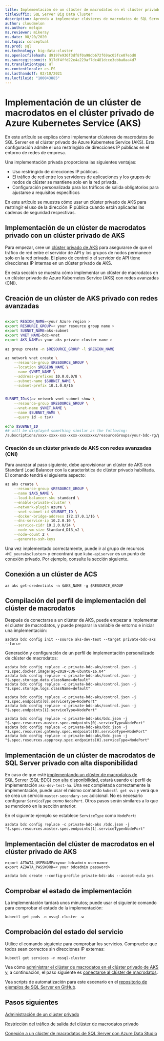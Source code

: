 ```yaml
---
title: Implementación de un clúster de macrodatos en el clúster privado de Azure Kubernetes Service (AKS)
titleSuffix: SQL Server Big Data Cluster
description: Aprenda a implementar clústeres de macrodatos de SQL Server con el clúster privado de Azure Kubernetes Service (AKS) con redes avanzadas (CNI).
author: cloudmelon
ms.author: melqin
ms.reviewer: mikeray
ms.date: 08/20/2020
ms.topic: conceptual
ms.prod: sql
ms.technology: big-data-cluster
ms.openlocfilehash: d9197e936f3df8f0a98db672f69ac05fce07ebd8
ms.sourcegitcommit: 917df4ffd22e4a229af7dc481dcce3ebba0aa4d7
ms.translationtype: HT
ms.contentlocale: es-ES
ms.lasthandoff: 02/10/2021
ms.locfileid: "100043885"
---
```

# <a name="deploy-bdc-in-azure-kubernetes-service-aks-private-cluster"></a>Implementación de un clúster de macrodatos en el clúster privado de Azure Kubernetes Service (AKS)

En este artículo se explica cómo implementar clústeres de macrodatos de SQL Server en el clúster privado de Azure Kubernetes Service (AKS). Esta configuración admite el uso restringido de direcciones IP públicas en el entorno de redes de empresa.

Una implementación privada proporciona las siguientes ventajas:

* Uso restringido de direcciones IP públicas.
* El tráfico de red entre los servidores de aplicaciones y los grupos de nodos de clúster se mantiene solo en la red privada.
* Configuración personalizada para los tráficos de salida obligatorios para ajustarse a requisitos específicos

En este artículo se muestra cómo usar un clúster privado de AKS para restringir el uso de la dirección IP pública cuando están aplicadas las cadenas de seguridad respectivas.

## <a name="deploy-private-bdc-cluster-with-aks-private-cluster"></a>Implementación de un clúster de macrodatos privado con un clúster privado de AKS

Para empezar, cree un [clúster privado de AKS](/azure/aks/private-clusters) para asegurarse de que el tráfico de red entre el servidor de API y los grupos de nodos permanece solo en la red privada. El plano de control o el servidor de API tiene direcciones IP internas en un clúster privado de AKS.

En esta sección se muestra cómo implementar un clúster de macrodatos en un clúster privado de Azure Kubernetes Service (AKS) con redes avanzadas (CNI).

## <a name="create-a-private-aks-cluster-with-advanced-networking"></a>Creación de un clúster de AKS privado con redes avanzadas

```bash

export REGION_NAME=<your Azure region >
export RESOURCE_GROUP=< your resource group name >
export SUBNET_NAME=aks-subnet
export VNET_NAME=bdc-vnet
export AKS_NAME=< your aks private cluster name >
 
az group create -n $RESOURCE_GROUP -l $REGION_NAME
 
az network vnet create \
    --resource-group $RESOURCE_GROUP \
    --location $REGION_NAME \
    --name $VNET_NAME \
    --address-prefixes 10.0.0.0/8 \
    --subnet-name $SUBNET_NAME \
    --subnet-prefix 10.1.0.0/16
 

SUBNET_ID=$(az network vnet subnet show \
    --resource-group $RESOURCE_GROUP \
    --vnet-name $VNET_NAME \
    --name $SUBNET_NAME \
    --query id -o tsv)
 
echo $SUBNET_ID
## will be displayed something similar as the following: 
/subscriptions/xxxx-xxxx-xxx-xxxx-xxxxxxxx/resourceGroups/your-bdc-rg/providers/Microsoft.Network/virtualNetworks/your-aks-vnet/subnets/your-aks-subnet
```

### <a name="create-aks-private-cluster-with-advanced-networking-cni"></a>Creación de un clúster privado de AKS con redes avanzadas (CNI)

Para avanzar al paso siguiente, debe aprovisionar un clúster de AKS con Standard Load Balancer con la característica de clúster privado habilitada. El comando tendrá el siguiente aspecto: 

```bash
az aks create \
    --resource-group $RESOURCE_GROUP \
    --name $AKS_NAME \
    --load-balancer-sku standard \
    --enable-private-cluster \
    --network-plugin azure \
    --vnet-subnet-id $SUBNET_ID \
    --docker-bridge-address 172.17.0.1/16 \
    --dns-service-ip 10.2.0.10 \
    --service-cidr 10.2.0.0/24 \
    --node-vm-size Standard_D13_v2 \
    --node-count 2 \
    --generate-ssh-keys
```

Una vez implementado correctamente, puede ir al grupo de recursos `<MC_yourakscluster>` y encontrará que `kube-apiserver` es un punto de conexión privado. Por ejemplo, consulte la sección siguiente.

## <a name="connect-to-an-aks-cluster"></a>Conexión a un clúster de ACS

```azurecli
az aks get-credentials -n $AKS_NAME -g $RESOURCE_GROUP
```

## <a name="build-big-data-cluster-bdc-deployment-profile"></a>Compilación del perfil de implementación del clúster de macrodatos

Después de conectarse a un clúster de AKS, puede empezar a implementar el clúster de macrodatos, y puede preparar la variable de entorno e iniciar una implementación: 

```azurecli
azdata bdc config init --source aks-dev-test --target private-bdc-aks --force
```

Generación y configuración de un perfil de implementación personalizado de clúster de macrodatos:

```azurecli
azdata bdc config replace -c private-bdc-aks/control.json -j "$.spec.docker.imageTag=2019-CU6-ubuntu-16.04"
azdata bdc config replace -c private-bdc-aks/control.json -j "$.spec.storage.data.className=default"
azdata bdc config replace -c private-bdc-aks/control.json -j "$.spec.storage.logs.className=default"

azdata bdc config replace -c private-bdc-aks/control.json -j "$.spec.endpoints[0].serviceType=NodePort"
azdata bdc config replace -c private-bdc-aks/control.json -j "$.spec.endpoints[1].serviceType=NodePort"

azdata bdc config replace -c private-bdc-aks/bdc.json -j "$.spec.resources.master.spec.endpoints[0].serviceType=NodePort"
azdata bdc config replace -c private-bdc-aks/bdc.json -j "$.spec.resources.gateway.spec.endpoints[0].serviceType=NodePort"
azdata bdc config replace -c private-bdc-aks/bdc.json -j "$.spec.resources.appproxy.spec.endpoints[0].serviceType=NodePort"
```

## <a name="deploy-private-sql-server-big-data-cluster-with-ha"></a>Implementación de un clúster de macrodatos de SQL Server privado con alta disponibilidad

En caso de que esté [implementando un clúster de macrodatos de SQL Server (SQL-BDC) con alta disponibilidad](deployment-high-availability.md), estará usando el perfil de implementación `aks-dev-test-ha`. Una vez completada correctamente la implementación, puede usar el mismo comando `kubectl get svc` y verá que se crea un servicio `master-secondary-svc` adicional. No es necesario configurar `ServiceType` como `NodePort`. Otros pasos serán similares a lo que se mencionó en la sección anterior.

En el siguiente ejemplo se establece `ServiceType` como `NodePort`:

```azurecli
azdata bdc config replace -c private-bdc-aks /bdc.json -j "$.spec.resources.master.spec.endpoints[1].serviceType=NodePort"
```

## <a name="deploy-bdc-in-aks-private-cluster"></a>Implementación del clúster de macrodatos en el clúster privado de AKS

```azurecli
export AZDATA_USERNAME=<your bdcadmin username>
export AZDATA_PASSWORD=< your bdcadmin password>

azdata bdc create --config-profile private-bdc-aks --accept-eula yes
```

## <a name="check-deployment-status"></a>Comprobar el estado de implementación

La implementación tardará unos minutos; puede usar el siguiente comando para comprobar el estado de la implementación: 

```console
kubectl get pods -n mssql-cluster -w
```

## <a name="check-the-service-status"></a>Comprobación del estado del servicio

Utilice el comando siguiente para comprobar los servicios. Compruebe que todos sean correctos sin direcciones IP externas:

```console
kubectl get services -n mssql-cluster
```

Vea cómo [administrar el clúster de macrodatos en el clúster privado de AKS](private-manage.md) y, a continuación, el paso siguiente es [conectarse al clúster de macrodatos](connect-to-big-data-cluster.md).

Vea scripts de automatización para este escenario en el [repositorio de ejemplos de SQL Server en GitHub](https://github.com/microsoft/sql-server-samples/tree/master/samples/features/sql-big-data-cluster/deployment/private-aks).

## <a name="next-steps"></a>Pasos siguientes

[Administración de un clúster privado](private-manage.md)

[Restricción del tráfico de salida del clúster de macrodatos privado](private-restrict-egress-traffic.md)

[Conexión a un clúster de macrodatos de SQL Server con Azure Data Studio](connect-to-big-data-cluster.md)
